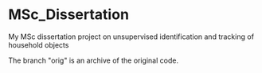 # MSc_Dissertation
My MSc dissertation project on unsupervised identification and tracking of household objects

The branch "orig" is an archive of the original code.
